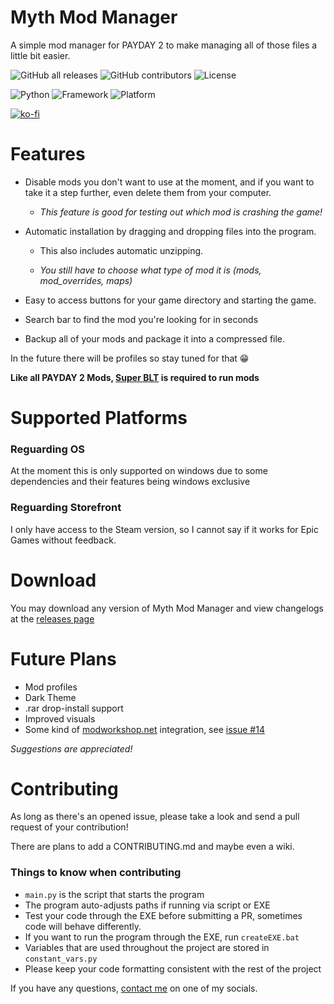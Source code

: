 # Myth Mod Manager

A simple mod manager for PAYDAY 2 to make managing all of those files a little bit easier.

![GitHub all releases](https://img.shields.io/github/downloads/Wolfmyths/Myth-Mod-Manager/total)
![GitHub contributors](https://img.shields.io/github/contributors/Wolfmyths/Myth-Mod-Manager)
![License](https://img.shields.io/badge/License-MIT-blue)

![Python](https://img.shields.io/badge/Python-3.11-blue)
![Framework](https://img.shields.io/badge/Framework-PySide6-green)
![Platform](https://img.shields.io/badge/OS-Windows-blue)

[![ko-fi](https://ko-fi.com/img/githubbutton_sm.svg)](https://ko-fi.com/C0C4MJZS9)

# Features

* Disable mods you don't want to use at the moment, and if you want to take it a step further, even delete them from your computer.
    + *This feature is good for testing out which mod is crashing the game!*

* Automatic installation by dragging and dropping files into the program.
    + This also includes automatic unzipping.

    + *You still have to choose what type of mod it is (mods, mod_overrides, maps)*

* Easy to access buttons for your game directory and starting the game.

* Search bar to find the mod you're looking for in seconds

* Backup all of your mods and package it into a compressed file.

In the future there will be profiles so stay tuned for that 😁

**Like all PAYDAY 2 Mods, [Super BLT](https://superblt.znix.xyz/) is required to run mods**

# Supported Platforms

### Reguarding OS

At the moment this is only supported on windows due to some dependencies
and their features being windows exclusive

### Reguarding Storefront

I only have access to the Steam version,
so I cannot say if it works for Epic Games
without feedback.

# Download
You may download any version of Myth Mod Manager and view changelogs at the [releases page](https://github.com/Wolfmyths/Myth-Mod-Manager/releases)

# Future Plans

+ Mod profiles
+ Dark Theme
+ .rar drop-install support
+ Improved visuals
+ Some kind of [modworkshop.net](https://modworkshop.net/g/payday-2) integration, see [issue #14](https://github.com/Wolfmyths/Myth-Mod-Manager/issues/14)

*Suggestions are appreciated!*

# Contributing

As long as there's an opened issue, please take a look and send a pull request of your contribution!

There are plans to add a CONTRIBUTING.md and maybe even a wiki.

### Things to know when contributing

+ `main.py` is the script that starts the program
+ The program auto-adjusts paths if running via script or EXE
+ Test your code through the EXE before submitting a PR, sometimes code will behave differently.
+ If you want to run the program through the EXE, run `createEXE.bat`
+ Variables that are used throughout the project are stored in `constant_vars.py`
+ Please keep your code formatting consistent with the rest of the project

If you have any questions, [contact me](https://github.com/Wolfmyths) on one of my socials.